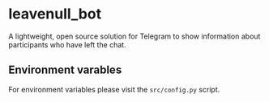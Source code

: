 # leavenull_bot
A lightweight, open source solution for Telegram to show information about participants who have left the chat.

## Environment varables
For environment variables please visit the `src/config.py` script.
